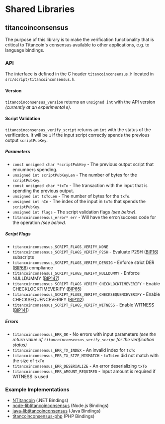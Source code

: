 Shared Libraries
================

## titancoinconsensus

The purpose of this library is to make the verification functionality that is critical to Titancoin's consensus available to other applications, e.g. to language bindings.

### API

The interface is defined in the C header `titancoinconsensus.h` located in  `src/script/titancoinconsensus.h`.

#### Version

`titancoinconsensus_version` returns an `unsigned int` with the API version *(currently at an experimental `0`)*.

#### Script Validation

`titancoinconsensus_verify_script` returns an `int` with the status of the verification. It will be `1` if the input script correctly spends the previous output `scriptPubKey`.

##### Parameters
- `const unsigned char *scriptPubKey` - The previous output script that encumbers spending.
- `unsigned int scriptPubKeyLen` - The number of bytes for the `scriptPubKey`.
- `const unsigned char *txTo` - The transaction with the input that is spending the previous output.
- `unsigned int txToLen` - The number of bytes for the `txTo`.
- `unsigned int nIn` - The index of the input in `txTo` that spends the `scriptPubKey`.
- `unsigned int flags` - The script validation flags *(see below)*.
- `titancoinconsensus_error* err` - Will have the error/success code for the operation *(see below)*.

##### Script Flags
- `titancoinconsensus_SCRIPT_FLAGS_VERIFY_NONE`
- `titancoinconsensus_SCRIPT_FLAGS_VERIFY_P2SH` - Evaluate P2SH ([BIP16](https://github.com/titancoin/bips/blob/master/bip-0016.mediawiki)) subscripts
- `titancoinconsensus_SCRIPT_FLAGS_VERIFY_DERSIG` - Enforce strict DER ([BIP66](https://github.com/titancoin/bips/blob/master/bip-0066.mediawiki)) compliance
- `titancoinconsensus_SCRIPT_FLAGS_VERIFY_NULLDUMMY` - Enforce NULLDUMMY ([BIP147](https://github.com/titancoin/bips/blob/master/bip-0147.mediawiki))
- `titancoinconsensus_SCRIPT_FLAGS_VERIFY_CHECKLOCKTIMEVERIFY` - Enable CHECKLOCKTIMEVERIFY ([BIP65](https://github.com/titancoin/bips/blob/master/bip-0065.mediawiki))
- `titancoinconsensus_SCRIPT_FLAGS_VERIFY_CHECKSEQUENCEVERIFY` - Enable CHECKSEQUENCEVERIFY ([BIP112](https://github.com/titancoin/bips/blob/master/bip-0112.mediawiki))
- `titancoinconsensus_SCRIPT_FLAGS_VERIFY_WITNESS` - Enable WITNESS ([BIP141](https://github.com/titancoin/bips/blob/master/bip-0141.mediawiki))

##### Errors
- `titancoinconsensus_ERR_OK` - No errors with input parameters *(see the return value of `titancoinconsensus_verify_script` for the verification status)*
- `titancoinconsensus_ERR_TX_INDEX` - An invalid index for `txTo`
- `titancoinconsensus_ERR_TX_SIZE_MISMATCH` - `txToLen` did not match with the size of `txTo`
- `titancoinconsensus_ERR_DESERIALIZE` - An error deserializing `txTo`
- `titancoinconsensus_ERR_AMOUNT_REQUIRED` - Input amount is required if WITNESS is used

### Example Implementations
- [NTitancoin](https://github.com/NicolasDorier/NTitancoin/blob/master/NTitancoin/Script.cs#L814) (.NET Bindings)
- [node-libtitancoinconsensus](https://github.com/bitpay/node-libtitancoinconsensus) (Node.js Bindings)
- [java-libtitancoinconsensus](https://github.com/dexX7/java-libtitancoinconsensus) (Java Bindings)
- [titancoinconsensus-php](https://github.com/Bit-Wasp/titancoinconsensus-php) (PHP Bindings)

